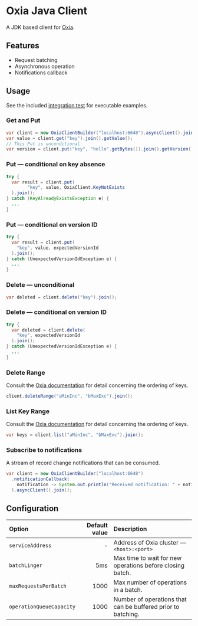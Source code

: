 # Oxia Java Client

A JDK based client for [Oxia][oxia].

## Features

- Request batching
- Asynchronous operation
- Notifications callback

## Usage

See the included [integration test][it] for executable examples.

### Get and Put

```java
var client = new OxiaClientBuilder("localhost:6648").asyncClient().join();
var value = client.get("key").join().getValue();
// This Put is unconditional
var version = client.put("key", "hello".getBytes()).join().getVersion();   
```

### Put — conditional on key absence

```java
try {
  var result = client.put(
        "key", value, OxiaClient.KeyNotExists
  ).join();
} catch (KeyAlreadyExistsException e) {
  ...
}
```

### Put — conditional on version ID

```java
try {
  var result = client.put(
    "key", value, expectedVersionId
  ).join();
} catch (UnexpectedVersionIdException e) {
  ...
}
```

### Delete — unconditional

```java
var deleted = client.delete("key").join();
```

### Delete — conditional on version ID

```java
try {
  var deleted = client.delete(
    "key", expectedVersionId
  ).join();
} catch (UnexpectedVersionIdException e) {
  ...
}
```

### Delete Range

Consult the [Oxia documentation][sort] for detail concerning the ordering of keys.

```java
client.deleteRange("aMinInc", "bMaxExc").join();
```

### List Key Range

Consult the [Oxia documentation][sort] for detail concerning the ordering of keys.

```java
var keys = client.list("aMinInc", "bMaxExc").join();
```

### Subscribe to notifications

A stream of record change notifications that can be consumed.

```java
var client = new OxiaClientBuilder("localhost:6648")
  .notificationCallback(
    notification -> System.out.println("Received notification: " + notification)
  ).asyncClient().join();
```

## Configuration

| Option                   | Default value | Description                                                  |
|:-------------------------|--------------:|:-------------------------------------------------------------|
| `serviceAddress`         |             - | Address of Oxia cluster — `<host>:<port>`                    |
| `batchLinger`            |           5ms | Max time to wait for new operations before closing batch.    |
| `maxRequestsPerBatch`    |          1000 | Max number of operations in a batch.                         |
| `operationQueueCapacity` |          1000 | Number of operations that can be buffered prior to batching. |

[oxia]: https://github.com/streamnative/oxia
[it]: src/test/java/io/streamnative/oxia/client/OxiaClientIT.java
[sort]: https://github.com/streamnative/oxia/blob/main/docs/oxia-key-sorting.md

